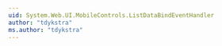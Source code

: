 ```yaml
---
uid: System.Web.UI.MobileControls.ListDataBindEventHandler
author: "tdykstra"
ms.author: "tdykstra"
---
```


